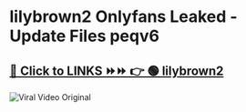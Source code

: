
 # lilybrown2 Onlyfans Leaked - Update Files peqv6

## <h2><a href="https://clipsfans.com/lilybrown2&ref=git">🔗 Click to LINKS ⏩⏩ 👉 🟢 lilybrown2 </a></h2>

<a href="https://clipsfans.com/lilybrown2&ref=git" rel="nofollow" data-target="animated-image.originalLink"><img src="https://i.ibb.co.com/xMMVF88/686577567.gif" alt="Viral Video Original" style="max-width: 100%; display: inline-block;" data-target="animated-image.originalImage"></a>

